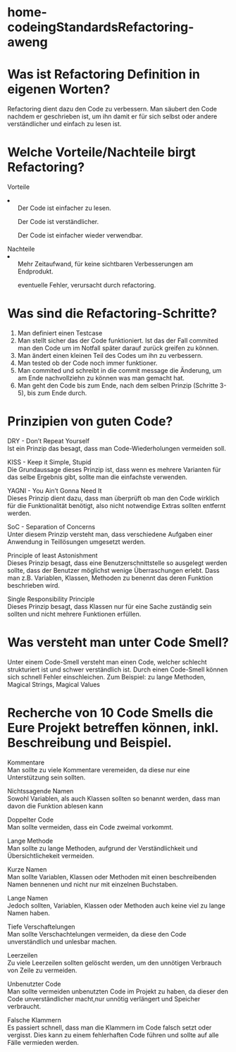 # home-codeingStandardsRefactoring-aweng

# Was ist Refactoring Definition in eigenen Worten?

Refactoring dient dazu den Code zu verbessern. Man säubert den Code nachdem er geschrieben ist, um ihn damit er für sich selbst oder andere verständlicher und einfach zu lesen ist.  

# Welche Vorteile/Nachteile birgt Refactoring?
Vorteile
<br>
<li>
<ul>Der Code ist einfacher zu lesen.</ul>
<ul>Der Code ist verständlicher.</ul>
<ul>Der Code ist einfacher wieder verwendbar.</ul>
</li>
Nachteile
<li>
<ul>Mehr Zeitaufwand, für keine sichtbaren Verbesserungen am Endprodukt.</ul>
<ul>eventuelle Fehler, verursacht durch refactoring.
</ul>
</li>

# Was sind die Refactoring-Schritte?
1) Man definiert einen Testcase
2) Man stellt sicher das der Code funktioniert. Ist das der Fall commited man den Code um im Notfall später darauf zurück greifen zu können.
3) Man ändert einen kleinen Teil des Codes um ihn zu verbessern.
4) Man tested ob der Code noch immer funktioner.
5) Man commited und schreibt in die commit message die Änderung, um am Ende nachvollziehn zu können was man gemacht hat.
6) Man geht den Code bis zum Ende, nach dem selben Prinzip (Schritte 3-5), bis zum Ende durch. 


# Prinzipien von guten Code?
DRY - Don’t Repeat Yourself
<br>
Ist ein Prinzip das besagt, dass man Code-Wiederholungen  vermeiden soll.

KISS - Keep it Simple, Stupid
<br>
Die Grundaussage dieses Prinzip ist, dass wenn es mehrere Varianten für das selbe Ergebnis gibt, sollte man die einfachste verwenden. 

YAGNI - You Ain’t Gonna Need It
<br>
Dieses Prinzip dient dazu, dass man überprüft ob man den Code wirklich für die Funktionalität benötigt, also nicht notwendige Extras sollten entfernt werden.

SoC - Separation of Concerns
<br>
Unter diesem Prinzip versteht man, dass verschiedene Aufgaben einer Anwendung in Teillösungen umgesetzt werden.

Principle of least Astonishment
<br>
Dieses Prinzip besagt, dass eine Benutzerschnittstelle so ausgelegt werden sollte, dass der Benutzer möglichst wenige Überraschungen erlebt. Dass man z.B. Variablen, Klassen, Methoden zu benennt das deren Funktion beschrieben wird.


Single Responsibility Principle
<br>
Dieses Prinzip besagt, dass Klassen nur für eine Sache zuständig sein sollten und nicht mehrere Funktionen erfüllen.



# Was versteht man unter Code Smell?
Unter einem Code-Smell versteht man einen Code, welcher schlecht strukturiert ist und schwer verständlich ist. Durch einen Code-Smell können sich schnell Fehler einschleichen.
Zum Beispiel: zu lange Methoden, Magical Strings, Magical Values

# Recherche von 10 Code Smells die Eure Projekt betreffen können, inkl. Beschreibung und Beispiel.
Kommentare
<br>
Man sollte zu viele Kommentare veremeiden, da diese nur eine Unterstützung sein sollten.

Nichtssagende Namen
<br>
Sowohl Variablen, als auch Klassen sollten so benannt werden, dass man davon die Funktion ablesen kann

Doppelter Code
<br>
Man sollte vermeiden, dass ein Code zweimal vorkommt.

Lange Methode
<br>
Man sollte zu lange Methoden, aufgrund der Verständlichkeit und Übersichtlichekeit vermeiden.

Kurze Namen
<br>
Man sollte Variablen, Klassen oder Methoden mit einen beschreibenden Namen bennenen und nicht nur mit einzelnen Buchstaben.

Lange Namen
<br>
Jedoch sollten, Variablen, Klassen oder Methoden auch keine  viel zu lange Namen haben.

Tiefe Verschaftelungen
<br>
Man sollte Verschachtelungen vermeiden, da diese den Code unverständlich und unlesbar machen.

Leerzeilen
<br>
Zu viele Leerzeilen sollten gelöscht werden, um den unnötigen Verbrauch von Zeile zu vermeiden.

Unbenutzter Code
<br>
Man sollte vermeiden unbenutzten Code im Projekt zu haben, da dieser den Code unverständlicher macht,nur unnötig verlängert und Speicher verbraucht.

Falsche Klammern
<br>
Es passiert schnell, dass man die Klammern im Code falsch setzt oder vergisst. Dies kann zu einem fehlerhaften Code führen und sollte auf alle Fälle vermieden werden.

